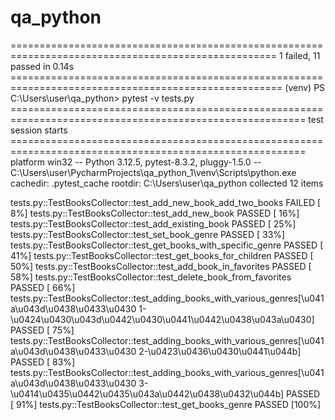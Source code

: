# qa_python
==================================================================================================== 1 failed, 11 passed in 0.14s ===================================================================================================== 
(venv) PS C:\Users\user\qa_python> pytest -v tests.py 
========================================================================================================= test session starts =========================================================================================================
platform win32 -- Python 3.12.5, pytest-8.3.2, pluggy-1.5.0 -- C:\Users\user\PycharmProjects\qa_python_1\venv\Scripts\python.exe
cachedir: .pytest_cache
rootdir: C:\Users\user\qa_python
collected 12 items                                                                                                                                                                                                                      

tests.py::TestBooksCollector::test_add_new_book_add_two_books FAILED                                                                                                                                                             [  8%]
tests.py::TestBooksCollector::test_add_new_book PASSED                                                                                                                                                                           [ 16%] 
tests.py::TestBooksCollector::test_add_existing_book PASSED                                                                                                                                                                      [ 25%] 
tests.py::TestBooksCollector::test_set_book_genre PASSED                                                                                                                                                                         [ 33%] 
tests.py::TestBooksCollector::test_get_books_with_specific_genre PASSED                                                                                                                                                          [ 41%] 
tests.py::TestBooksCollector::test_get_books_for_children PASSED                                                                                                                                                                 [ 50%] 
tests.py::TestBooksCollector::test_add_book_in_favorites PASSED                                                                                                                                                                  [ 58%] 
tests.py::TestBooksCollector::test_delete_book_from_favorites PASSED                                                                                                                                                             [ 66%] 
tests.py::TestBooksCollector::test_adding_books_with_various_genres[\u041a\u043d\u0438\u0433\u0430 1-\u0424\u0430\u043d\u0442\u0430\u0441\u0442\u0438\u043a\u0430] PASSED                                                        [ 75%] 
tests.py::TestBooksCollector::test_adding_books_with_various_genres[\u041a\u043d\u0438\u0433\u0430 2-\u0423\u0436\u0430\u0441\u044b] PASSED                                                                                      [ 83%] 
tests.py::TestBooksCollector::test_adding_books_with_various_genres[\u041a\u043d\u0438\u0433\u0430 3-\u0414\u0435\u0442\u0435\u043a\u0442\u0438\u0432\u044b] PASSED                                                              [ 91%] 
tests.py::TestBooksCollector::test_get_books_genre PASSED                                                                                                                                                                        [100%] 
